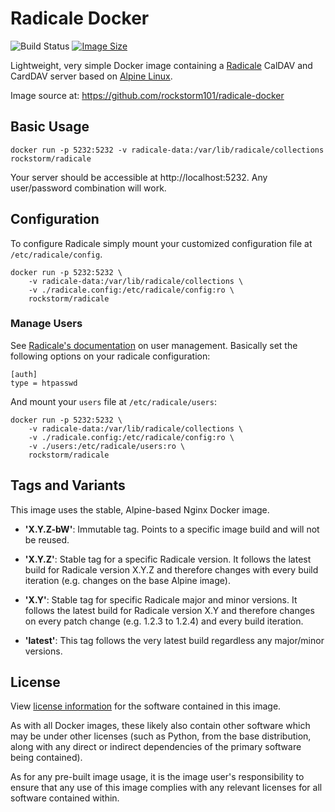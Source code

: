 # Radicale Docker
![Build Status][b1]
[![Image Size][b2]][1]

Lightweight, very simple Docker image containing a [Radicale][2] CalDAV and
CardDAV server based on [Alpine Linux][3].

Image source at: https://github.com/rockstorm101/radicale-docker


[1]: https://hub.docker.com/r/rockstorm/radicale
[2]: https://radicale.org
[3]: https://www.alpinelinux.org


## Basic Usage

```
docker run -p 5232:5232 -v radicale-data:/var/lib/radicale/collections rockstorm/radicale
```

Your server should be accessible at http://localhost:5232. Any user/password combination
will work.


## Configuration

To configure Radicale simply mount your customized configuration file at
`/etc/radicale/config`.

```
docker run -p 5232:5232 \
    -v radicale-data:/var/lib/radicale/collections \
	-v ./radicale.config:/etc/radicale/config:ro \
	rockstorm/radicale
```


### Manage Users

See [Radicale's documentation][4] on user management. Basically set the
following options on your radicale configuration:

```
[auth]
type = htpasswd
```

And mount your `users` file at `/etc/radicale/users`:
```
docker run -p 5232:5232 \
    -v radicale-data:/var/lib/radicale/collections \
    -v ./radicale.config:/etc/radicale/config:ro \
    -v ./users:/etc/radicale/users:ro \
    rockstorm/radicale
```


[4]: https://radicale.org/v3.html#the-secure-way


## Tags and Variants

This image uses the stable, Alpine-based Nginx Docker image.

 - **'X.Y.Z-bW'**: Immutable tag. Points to a specific image build and will
   not be reused.

 - **'X.Y.Z'**: Stable tag for a specific Radicale version. It follows the
   latest build for Radicale version X.Y.Z and therefore changes with every
   build iteration (e.g. changes on the base Alpine image).

 - **'X.Y'**: Stable tag for specific Radicale major and minor versions. It
   follows the latest build for Radicale version X.Y and therefore changes on
   every patch change (e.g. 1.2.3 to 1.2.4) and every build iteration.

 - **'latest'**: This tag follows the very latest build regardless any
   major/minor versions.


## License

View [license information][5] for the software contained in this image.

As with all Docker images, these likely also contain other software
which may be under other licenses (such as Python, from the base distribution,
along with any direct or indirect dependencies of the primary software being
contained).

As for any pre-built image usage, it is the image user's responsibility to
ensure that any use of this image complies with any relevant licenses for all
software contained within.


[5]: https://github.com/rockstorm101/gitweb-docker/blob/master/LICENSE


[b1]: https://img.shields.io/github/actions/workflow/status/rockstorm101/radicale-docker/test-build.yml
[b2]: https://img.shields.io/docker/image-size/rockstorm/radicale/latest?logo=docker

